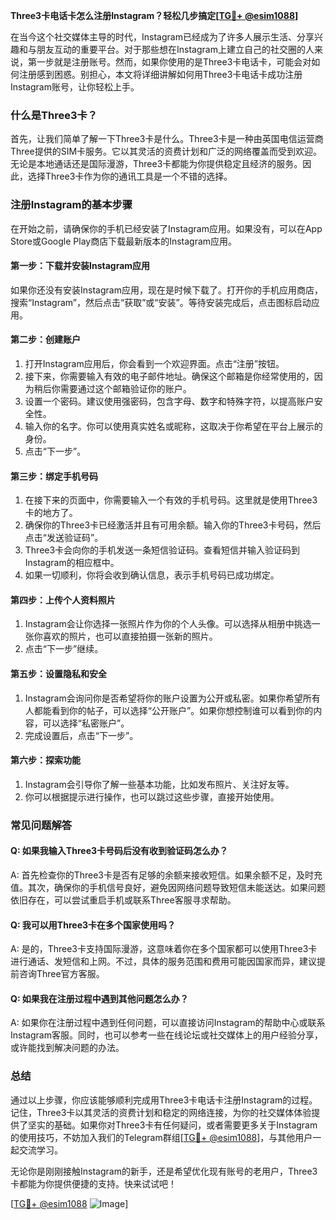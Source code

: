 **Three3卡电话卡怎么注册Instagram？轻松几步搞定[[TG💪+ @esim1088](https://t.me/s/esim1088)]**

在当今这个社交媒体主导的时代，Instagram已经成为了许多人展示生活、分享兴趣和与朋友互动的重要平台。对于那些想在Instagram上建立自己的社交圈的人来说，第一步就是注册账号。然而，如果你使用的是Three3卡电话卡，可能会对如何注册感到困惑。别担心，本文将详细讲解如何用Three3卡电话卡成功注册Instagram账号，让你轻松上手。

### 什么是Three3卡？

首先，让我们简单了解一下Three3卡是什么。Three3卡是一种由英国电信运营商Three提供的SIM卡服务。它以其灵活的资费计划和广泛的网络覆盖而受到欢迎。无论是本地通话还是国际漫游，Three3卡都能为你提供稳定且经济的服务。因此，选择Three3卡作为你的通讯工具是一个不错的选择。

### 注册Instagram的基本步骤

在开始之前，请确保你的手机已经安装了Instagram应用。如果没有，可以在App Store或Google Play商店下载最新版本的Instagram应用。

#### 第一步：下载并安装Instagram应用

如果你还没有安装Instagram应用，现在是时候下载了。打开你的手机应用商店，搜索“Instagram”，然后点击“获取”或“安装”。等待安装完成后，点击图标启动应用。

#### 第二步：创建账户

1. 打开Instagram应用后，你会看到一个欢迎界面。点击“注册”按钮。
2. 接下来，你需要输入有效的电子邮件地址。确保这个邮箱是你经常使用的，因为稍后你需要通过这个邮箱验证你的账户。
3. 设置一个密码。建议使用强密码，包含字母、数字和特殊字符，以提高账户安全性。
4. 输入你的名字。你可以使用真实姓名或昵称，这取决于你希望在平台上展示的身份。
5. 点击“下一步”。

#### 第三步：绑定手机号码

1. 在接下来的页面中，你需要输入一个有效的手机号码。这里就是使用Three3卡的地方了。
2. 确保你的Three3卡已经激活并且有可用余额。输入你的Three3卡号码，然后点击“发送验证码”。
3. Three3卡会向你的手机发送一条短信验证码。查看短信并输入验证码到Instagram的相应框中。
4. 如果一切顺利，你将会收到确认信息，表示手机号码已成功绑定。

#### 第四步：上传个人资料照片

1. Instagram会让你选择一张照片作为你的个人头像。可以选择从相册中挑选一张你喜欢的照片，也可以直接拍摄一张新的照片。
2. 点击“下一步”继续。

#### 第五步：设置隐私和安全

1. Instagram会询问你是否希望将你的账户设置为公开或私密。如果你希望所有人都能看到你的帖子，可以选择“公开账户”。如果你想控制谁可以看到你的内容，可以选择“私密账户”。
2. 完成设置后，点击“下一步”。

#### 第六步：探索功能

1. Instagram会引导你了解一些基本功能，比如发布照片、关注好友等。
2. 你可以根据提示进行操作，也可以跳过这些步骤，直接开始使用。

### 常见问题解答

#### Q: 如果我输入Three3卡号码后没有收到验证码怎么办？
A: 首先检查你的Three3卡是否有足够的余额来接收短信。如果余额不足，及时充值。其次，确保你的手机信号良好，避免因网络问题导致短信未能送达。如果问题依旧存在，可以尝试重启手机或联系Three客服寻求帮助。

#### Q: 我可以用Three3卡在多个国家使用吗？
A: 是的，Three3卡支持国际漫游，这意味着你在多个国家都可以使用Three3卡进行通话、发短信和上网。不过，具体的服务范围和费用可能因国家而异，建议提前咨询Three官方客服。

#### Q: 如果我在注册过程中遇到其他问题怎么办？
A: 如果你在注册过程中遇到任何问题，可以直接访问Instagram的帮助中心或联系Instagram客服。同时，也可以参考一些在线论坛或社交媒体上的用户经验分享，或许能找到解决问题的办法。

### 总结

通过以上步骤，你应该能够顺利完成用Three3卡电话卡注册Instagram的过程。记住，Three3卡以其灵活的资费计划和稳定的网络连接，为你的社交媒体体验提供了坚实的基础。如果你对Three3卡有任何疑问，或者需要更多关于Instagram的使用技巧，不妨加入我们的Telegram群组[[TG💪+ @esim1088](https://t.me/s/esim1088)]，与其他用户一起交流学习。

无论你是刚刚接触Instagram的新手，还是希望优化现有账号的老用户，Three3卡都能为你提供便捷的支持。快来试试吧！

[[TG💪+ @esim1088](https://t.me/s/esim1088) ![Image](https://i.postimg.cc/4NQfJmqS/Snipaste-2025-05-13-00-14-12.png)]